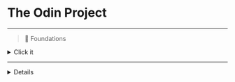 # The Odin Project

---

>📍 Foundations

<details>
<summary>Click it</summary>
  
<hr>

| Project    | Topic              |                                                      Repository                                                    | Live Preview                                                                          |
|------------|--------------------|--------------------------------------------------------------------------------------------------------------------|---------------------------------------------------------------------------------------|
|   Recipes  |  HTML Foundations  | [link]([ ](https://github.com/Albert-Santiago/THE_ODIN_PROJECT/tree/main/odin_recipes))                            |     [Demo]( https://albert-santiago.github.io/THE_ODIN_PROJECT/odin_recipes)          |
|     2      |                    |                                                                                                                    |                                                                                       |
|     3      |                    |                                                                                                                    |                                                                                       | 
|     4      |                    |                                                                                                                    |                                                                                       | 
|     5      |                    |                                                                                                                    |                                                                                       | 
|     6      |                    |                                                                                                                    |                                                                                       | 
|     7      |                    |                                                                                                                    |                                                                                       | 
|     8      |                    |                                                                                                                    |                                                                                       | 
|     9      |                    |                                                                                                                    |                                                                                       | 
|     10     |                    |                                                                                                                    |                                                                                       | 
|     11     |                    |                                                                                                                    |                                                                                       | 
|     12     |                    |                                                                                                                    |                                                                                       | 
|     13     |                    |                                                                                                                    |                                                                                       | 
|     14     |                    |                                                                                                                    |                                                                                       | 
|     15     |                    |                                                                                                                    |                                                                                       | 
|     16     |                    |                                                                                                                    |                                                                                       | 
|     17     |                    |                                                                                                                    |                                                                                       | 
|     18     |                    |                                                                                                                    |                                                                                       | 


</details>

---

<details>
